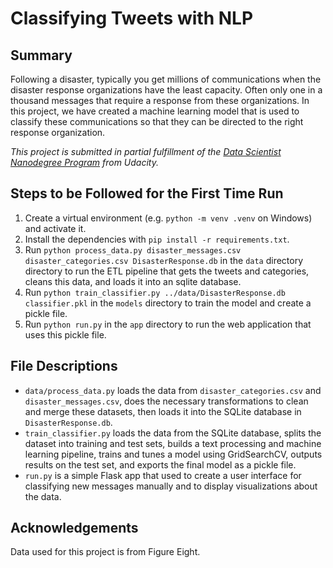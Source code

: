 ﻿# Classifying Tweets with NLP

## Summary

Following a disaster, typically you get millions of communications when the disaster response organizations have the least capacity. Often only one in a thousand messages that require a response from these organizations. In this project, we have created a machine learning model that is used to classify these communications so that they can be directed to the right response organization.

_This project is submitted in partial fulfillment of the [Data Scientist Nanodegree Program](https://www.udacity.com/course/data-scientist-nanodegree--nd025) from Udacity._

## Steps to be Followed for the First Time Run

1. Create a virtual environment (e.g. `python -m venv .venv` on Windows) and activate it.
2. Install the dependencies with `pip install -r requirements.txt`.
3. Run `python process_data.py disaster_messages.csv disaster_categories.csv DisasterResponse.db` in the `data` directory directory to run the ETL pipeline that gets the tweets and categories, cleans this data, and loads it into an sqlite database.
4. Run `python train_classifier.py ../data/DisasterResponse.db classifier.pkl` in the `models` directory to train the model and create a pickle file.
5. Run `python run.py` in the `app` directory to run the web application that uses this pickle file.

## File Descriptions

-   `data/process_data.py` loads the data from `disaster_categories.csv` and `disaster_messages.csv`, does the necessary transformations to clean and merge these datasets, then loads it into the SQLite database in `DisasterResponse.db`.
-   `train_classifier.py` loads the data from the SQLite database, splits the dataset into training and test sets, builds a text processing and machine learning pipeline, trains and tunes a model using GridSearchCV, outputs results on the test set, and exports the final model as a pickle file.
-   `run.py` is a simple Flask app that used to create a user interface for classifying new messages manually and to display visualizations about the data.

## Acknowledgements

Data used for this project is from Figure Eight.
